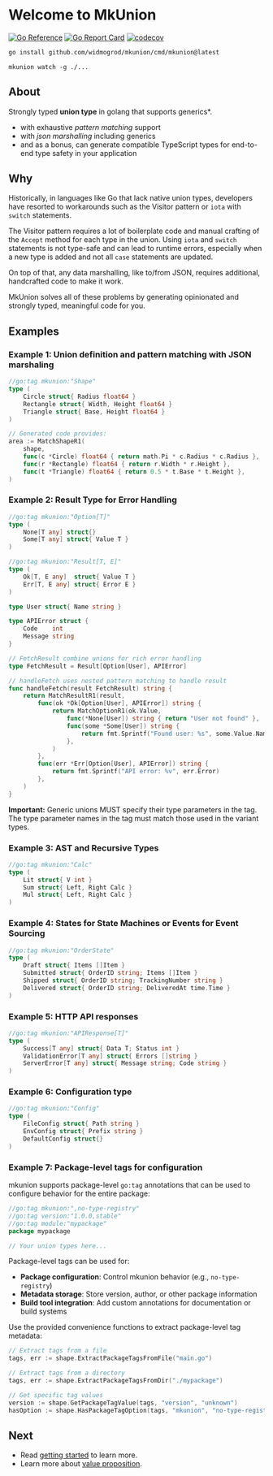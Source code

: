 # Welcome to MkUnion
[![Go Reference](https://pkg.go.dev/badge/github.com/widmogrod/mkunion.svg)](https://pkg.go.dev/github.com/widmogrod/mkunion)
[![Go Report Card](https://goreportcard.com/badge/github.com/widmogrod/mkunion)](https://goreportcard.com/report/github.com/widmogrod/mkunion)
[![codecov](https://codecov.io/gh/widmogrod/mkunion/branch/main/graph/badge.svg?token=3Z3Z3Z3Z3Z)](https://codecov.io/gh/widmogrod/mkunion)

```bash
go install github.com/widmogrod/mkunion/cmd/mkunion@latest
```

```
mkunion watch -g ./...
```

## About
Strongly typed **union type** in golang that supports generics*.

* with exhaustive _pattern matching_ support
* with _json marshalling_ including generics
* and as a bonus, can generate compatible TypeScript types for end-to-end type safety in your application

## Why
Historically, in languages like Go that lack native union types, developers have resorted to workarounds such as the Visitor pattern or `iota` with `switch` statements.

The Visitor pattern requires a lot of boilerplate code and manual crafting of the `Accept` method for each type in the union.
Using `iota` and `switch` statements is not type-safe and can lead to runtime errors, especially when a new type is added and not all `case` statements are updated.

On top of that, any data marshalling, like to/from JSON, requires additional, handcrafted code to make it work.

MkUnion solves all of these problems by generating opinionated and strongly typed, meaningful code for you.

## Examples

### Example 1: Union definition and pattern matching with JSON marshaling

```go
//go:tag mkunion:"Shape"
type (
    Circle struct{ Radius float64 }
    Rectangle struct{ Width, Height float64 }
    Triangle struct{ Base, Height float64 }
)

// Generated code provides:
area := MatchShapeR1(
    shape,
    func(c *Circle) float64 { return math.Pi * c.Radius * c.Radius },
    func(r *Rectangle) float64 { return r.Width * r.Height },
    func(t *Triangle) float64 { return 0.5 * t.Base * t.Height },
)
```

### Example 2: Result Type for Error Handling

```go
//go:tag mkunion:"Option[T]"
type (
	None[T any] struct{}
	Some[T any] struct{ Value T }
)

//go:tag mkunion:"Result[T, E]"
type (
	Ok[T, E any]  struct{ Value T }
	Err[T, E any] struct{ Error E }
)

type User struct{ Name string }

type APIError struct {
	Code    int
	Message string
}

// FetchResult combine unions for rich error handling
type FetchResult = Result[Option[User], APIError]

// handleFetch uses nested pattern matching to handle result
func handleFetch(result FetchResult) string {
	return MatchResultR1(result,
		func(ok *Ok[Option[User], APIError]) string {
			return MatchOptionR1(ok.Value,
				func(*None[User]) string { return "User not found" },
				func(some *Some[User]) string {
					return fmt.Sprintf("Found user: %s", some.Value.Name)
				},
			)
		},
		func(err *Err[Option[User], APIError]) string {
			return fmt.Sprintf("API error: %v", err.Error)
		},
	)
}

```

**Important:** Generic unions MUST specify their type parameters in the tag. The type parameter names in the tag must match those used in the variant types.

### Example 3: AST and Recursive Types

```go title="example/calculator_example.go"
//go:tag mkunion:"Calc"
type (
    Lit struct{ V int }
    Sum struct{ Left, Right Calc }
    Mul struct{ Left, Right Calc }
)
```

### Example 4: States for State Machines or Events for Event Sourcing

```go
//go:tag mkunion:"OrderState"
type (
    Draft struct{ Items []Item }
    Submitted struct{ OrderID string; Items []Item }
    Shipped struct{ OrderID string; TrackingNumber string }
    Delivered struct{ OrderID string; DeliveredAt time.Time }
)
```

### Example 5: HTTP API responses

```go
//go:tag mkunion:"APIResponse[T]"
type (
    Success[T any] struct{ Data T; Status int }
    ValidationError[T any] struct{ Errors []string }
    ServerError[T any] struct{ Message string; Code string }
)
```

### Example 6: Configuration type
```go
//go:tag mkunion:"Config"  
type (
    FileConfig struct{ Path string }
    EnvConfig struct{ Prefix string }
    DefaultConfig struct{}
)
```

### Example 7: Package-level tags for configuration

mkunion supports package-level `go:tag` annotations that can be used to configure behavior for the entire package:

```go
//go:tag mkunion:",no-type-registry"
//go:tag version:"1.0.0,stable"
//go:tag module:"mypackage"
package mypackage

// Your union types here...
```

Package-level tags can be used for:
- **Package configuration**: Control mkunion behavior (e.g., `no-type-registry`)
- **Metadata storage**: Store version, author, or other package information
- **Build tool integration**: Add custom annotations for documentation or build systems

Use the provided convenience functions to extract package-level tag metadata:

```go
// Extract tags from a file
tags, err := shape.ExtractPackageTagsFromFile("main.go")

// Extract tags from a directory
tags, err := shape.ExtractPackageTagsFromDir("./mypackage")

// Get specific tag values
version := shape.GetPackageTagValue(tags, "version", "unknown")
hasOption := shape.HasPackageTagOption(tags, "mkunion", "no-type-registry")
```


## Next

- Read [getting started](https://widmogrod.github.io/mkunion/getting_started/) to learn more.
- Learn more about [value proposition](https://widmogrod.github.io/mkunion/value_proposition/).
